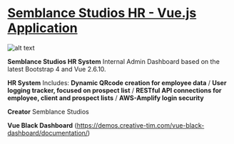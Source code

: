 # [Semblance Studios HR - Vue.js Application](https://hr.viviholdings.com)




![alt text](https://i.imgur.com/iVfsLo8.png)

**Semblance Studios HR System** Internal Admin Dashboard based on the latest Bootstrap 4 and Vue 2.6.10.

**HR System** Includes: **Dynamic QRcode creation for employee data** / **User logging tracker, focused on prospect list** / **RESTful API connections for employee, client and prospect lists** / **AWS-Amplify login security**

**Creator** Semblance Studios

**Vue Black Dashboard** (https://demos.creative-tim.com/vue-black-dashboard/documentation/) 